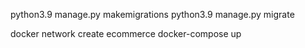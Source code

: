 python3.9 manage.py makemigrations
python3.9 manage.py migrate


docker network create ecommerce
docker-compose up